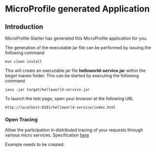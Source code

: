 # MicroProfile generated Application

## Introduction

MicroProfile Starter has generated this MicroProfile application for you.

The generation of the executable jar file can be performed by issuing the following command

    mvn clean install

This will create an executable jar file **helloworld-service.jar** within the _target_ maven folder. This can be started by executing the following command

    java -jar target/helloworld-service.jar

To launch the test page, open your browser at the following URL

    http://localhost:8181/helloworld-service/index.html










### Open Tracing

Allow the participation in distributed tracing of your requests through various micro services. Specification [here](https://microprofile.io/project/eclipse/microprofile-opentracing)

Example needs to be created.



